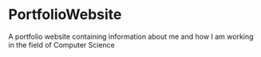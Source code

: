 # PortfolioWebsite
A portfolio website containing information about me and how I am working in the field of Computer Science
